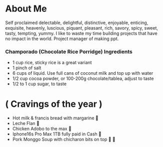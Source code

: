 # About Me
Self proclaimed delectable, delightful, distinctive, enjoyable, enticing, exquisite, heavenly, luscious, piquant, pleasant, rich, savory, spicy, sweet, tasty, tempting, yummy. I like to waste my time building projects that have no impact in the world. Project manager of making ppt. 
### Champorado (Chocolate Rice Porridge) Ingredients
- 1 cup rice, sticky rice is a great variant
- 1 pinch of salt
- 6 cups of liquid. Use full cans of coconut milk and top up with water
- 1/2 cup cocoa powder, or 100-200g chocolate/tablea, adjust to taste
- 1/2 to 1 cup sugar, to taste
  
# ( Cravings of the year )
- Hot milk & francis bread with margarine :milk_glass:
- Leche Flan :custard:
- Chicken Adobo to the max :poultry_leg:
- Iphone16s Pro Max 1TB fully paid in Cash :iphone:
- Pork Monggo Soup with chicharon bits on top :hot_face: :hot_face:
